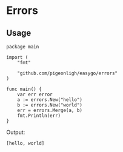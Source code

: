 # Errors

## Usage

```golang
package main

import (
	"fmt"

	"github.com/pigeonligh/easygo/errors"
)

func main() {
	var err error
	a := errors.New("hello")
	b := errors.New("world")
	err = errors.Merge(a, b)
	fmt.Println(err)
}
```

Output:

```
[hello, world]
```
